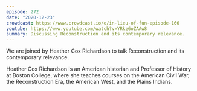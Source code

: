 ```yaml
---
episode: 272
date: "2020-12-23"
crowdcast: https://www.crowdcast.io/e/in-lieu-of-fun-episode-166
youtube: https://www.youtube.com/watch?v=YRkz6oZAAw8
summary: Discussing Reconstruction and its contemporary relevance.
---
```

We are joined by Heather Cox Richardson to talk Reconstruction and its
contemporary relevance.

Heather Cox Richardson is an American historian and Professor of History at
Boston College, where she teaches courses on the American Civil War, the
Reconstruction Era, the American West, and the Plains Indians.
